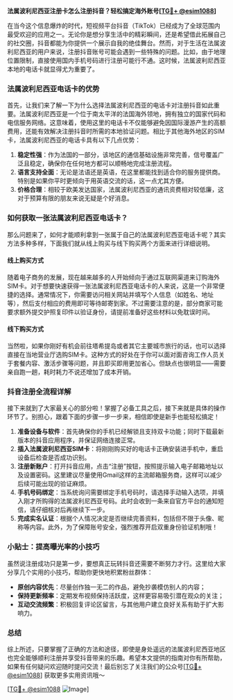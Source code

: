 **法属波利尼西亚注册卡怎么注册抖音？轻松搞定海外账号[[TG💪+ @esim1088](https://t.me/s/esim1088)]**

在当今这个信息爆炸的时代，短视频平台抖音（TikTok）已经成为了全球范围内最受欢迎的应用之一。无论你是想分享生活中的精彩瞬间，还是希望借此拓展自己的社交圈，抖音都能为你提供一个展示自我的绝佳舞台。然而，对于生活在法属波利尼西亚的用户来说，注册抖音账号可能会遇到一些特殊的问题。比如，由于地理位置限制，直接使用国内手机号码进行注册可能行不通。这时候，法属波利尼西亚本地的电话卡就显得尤为重要了。

### 法属波利尼西亚电话卡的优势

首先，让我们来了解一下为什么选择法属波利尼西亚的电话卡对注册抖音如此重要。法属波利尼西亚是一个位于南太平洋的法国海外领地，拥有独立的国家代码和电信服务网络。这意味着，使用这里的电话卡不仅能够避免因国际漫游产生的高额费用，还能有效解决注册抖音时所需的本地验证问题。相比于其他海外地区的SIM卡，法属波利尼西亚的电话卡具有以下几点优势：

1. **稳定性强**：作为法国的一部分，该地区的通信基础设施非常完善，信号覆盖广泛且稳定，确保你在任何地方都可以顺畅地完成注册流程。
2. **语言支持全面**：无论是法语还是英语，在这里都能找到适合你的服务提供商。特别是如果你平时更倾向于用英语交流的话，这一点尤其方便。
3. **价格合理**：相较于欧美发达国家，法属波利尼西亚的通讯资费相对较低廉，这对于预算有限的朋友来说无疑是个好消息。

### 如何获取一张法属波利尼西亚电话卡？

那么问题来了，如何才能顺利拿到一张属于自己的法属波利尼西亚电话卡呢？其实方法多种多样，下面我们就从线上购买与线下购买两个方面来进行详细说明。

#### 线上购买方式

随着电子商务的发展，现在越来越多的人开始倾向于通过互联网渠道来订购海外SIM卡。对于想要快速获得一张法属波利尼西亚电话卡的人来说，这是一个非常便捷的选择。通常情况下，你需要访问相关网站并填写个人信息（如姓名、地址等），然后支付相应的费用即可等待邮寄到家。不过需要注意的是，部分商家可能要求额外提交护照复印件以验证身份，请提前准备好这些材料以免耽误时间。

#### 线下购买方式

当然啦，如果你刚好有机会前往塔希提岛或者其它主要城市旅行的话，也可以选择直接在当地营业厅选购SIM卡。这种方式的好处在于你可以面对面咨询工作人员关于套餐内容、激活步骤等问题，并且即买即用更加省心。但缺点也很明显——需要亲自跑一趟，耗时耗力不说还增加了成本开销。

### 抖音注册全流程详解

接下来就到了大家最关心的部分啦！掌握了必备工具之后，接下来就是具体的操作环节了。别担心，跟着下面的步骤一步一步来，相信即使是新手也能轻松搞定！

1. **准备设备与软件**：首先确保你的手机已经解锁且支持双卡功能；同时下载最新版本的抖音应用程序，并保证网络连接正常。
2. **插入法属波利尼西亚SIM卡**：将刚刚购买好的电话卡正确安装进手机中，重启设备后检查是否成功识别。
3. **注册新账户**：打开抖音应用，点击“注册”按钮，按照提示输入电子邮箱地址以及设置密码。这里建议尽量使用Gmail这样的主流邮箱服务商，这样可以减少后续可能出现的验证麻烦。
4. **手机号码绑定**：当系统询问需要绑定手机号码时，请选择手动输入选项，并填入刚才所购得的法属波利尼西亚号码。此时会收到一条来自官方平台的通知短信，请仔细核对后再继续下一步。
5. **完成实名认证**：根据个人情况决定是否继续完善资料，包括但不限于头像、昵称等内容。此外，为了保障账号安全，强烈推荐开启双重身份验证机制哦！

### 小贴士：提高曝光率的小技巧

虽然说注册成功只是第一步，要想真正玩转抖音还需要不断努力才行。这里给大家分享几个实用的小技巧，帮助你更快地积累粉丝群体：

- **原创内容优先**：尽量创作独一无二的作品，避免抄袭模仿别人的内容；
- **保持更新频率**：定期发布视频保持活跃度，这样更容易吸引潜在观众的关注；
- **互动交流频繁**：积极回复评论区留言，与其他用户建立良好关系有助于扩大影响力。

### 总结

综上所述，只要掌握了正确的方法和途径，即使是身处遥远的法属波利尼西亚地区也完全能够顺利注册并享受抖音带来的乐趣。希望本文提供的指南对你有所帮助，如果有任何疑问欢迎随时提问交流！最后别忘了关注我们的公众号[[TG💪+ @esim1088](https://t.me/s/esim1088)] 获取更多实用资讯哦～

[[TG💪+ @esim1088](https://t.me/s/esim1088) ![Image](https://i.postimg.cc/4NQfJmqS/Snipaste-2025-05-13-00-14-12.png)]